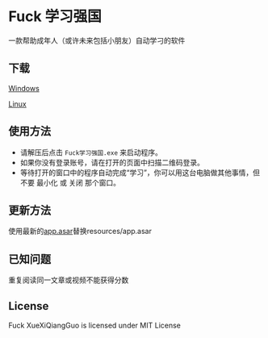
# Fuck 学习强国

一款帮助成年人（或许未来包括小朋友）自动学刁的软件

## 下载

[Windows](https://github.com/fuck-xuexiqiangguo/Fuck-XueXiQiangGuo/raw/master/Fuck学习强国-win32.zip)

[Linux](https://github.com/fuck-xuexiqiangguo/Fuck-XueXiQiangGuo/raw/master/Fuck学习强国-linux.zip)

## 使用方法

* 请解压后点击 `Fuck学习强国.exe` 来启动程序。
* 如果你没有登录账号，请在打开的页面中扫描二维码登录。
* 等待打开的窗口中的程序自动完成“学习”，你可以用这台电脑做其他事情，但不要 最小化 或 关闭 那个窗口。

## 更新方法

使用最新的[app.asar](https://github.com/fuck-xuexiqiangguo/Fuck-XueXiQiangGuo/raw/master/app.asar)替换resources/app.asar

## 已知问题

重复阅读同一文章或视频不能获得分数

## License

Fuck XueXiQiangGuo is licensed under MIT License
